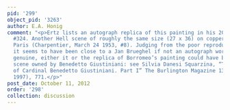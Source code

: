```yaml
---
pid: '299'
object_pid: '3263'
author: E.A. Honig
comment: "<p>Ertz lists an autograph replica of this painting in his 2008-10 catalogue,
  #324. Another Hell scene of roughly the same size (27 x 36) on copper was sold in
  Paris (Charpentier, March 24 1953, #8). Judging from the poor reproduction available
  it seems to have been close to a Jan Brueghel if not an autograph work. If it is
  genuine, either it or the replica of Borromeo’s painting could have been the Hell
  scene owned by Benedetto Giustiniani: see Silvia Danesi Squarzina, “The Collection
  of Cardinal Benedetto Giustiniani. Part I” The Burlington Magazine 139/1136 (Nov.
  1997), 771.</p>"
post_date: October 11, 2012
order: '298'
collection: discussion
---
```

